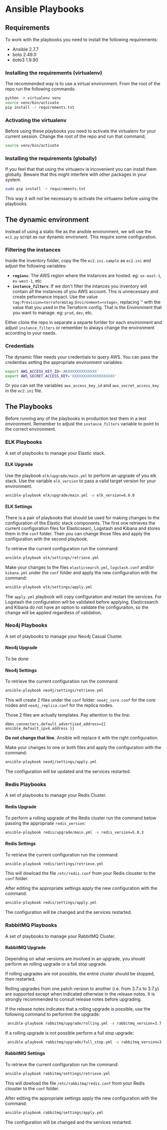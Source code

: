# Ansible Playbooks

## Requirements

To work with the playbooks you need to install the following requirements:
- Ansible 2.7.7
- boto 2.49.0
- boto3 1.9.90

### Installing the requirements (virtualenv)

The recommended way is to use a virtual environment. From the root of the repo run the following commands:

```bash
python -m virtualenv venv
source venv/bin/activate
pip install -r requirements.txt
```

### Activating the virtualenv

Before using these playbooks you need to activate the virtualenv for your current session. Change the root of the repo and run that command;

```bash
source venv/bin/activate
```

### Installing the requirements (globally)

If you feel that that using the virtuaenv is incovenient you can install them globally. Beware that this might interfere with other packages in your system.

```bash
sudo pip install -r requirements.txt
```

This way it will not be necessary to activate the virtuaenv before using the playbooks.

## The dynamic environment

Instead of using a static file as the ansible environment, we will use the `ec2.py` script as our dynamic environent. This require some configuration.

### Filtering the instances

Inside the inventory folder, copy the file `ec2.ini.sample` as `ec2.ini` and adjust the following variables:

- **`regions`**: The AWS region where the instances are hosted. eg: `us-east-1`, `eu-west-1`, etc
- **`instance_filters`**: If we don't filter the intances you inventory will contain all the instances of you AWS account. This is unnecessary and create peformance impact. Use the value `tag:Provision=terraform&tag:Environment=<stage>`, replacing '<stage>' with the value that you used in the Terraform config. That is the Environment that you want to manage. eg: `prod`, `dev`, etc.

Either clone the repo in separate a separte forlder for each environment and adjust `instance_filters` or remember to always change the environment according to your needs.

### Credentials

The dynamic filter needs your credentials to query AWS. You can pass the credentias setting the appropriate environment variables:

```bash
export AWS_ACCESS_KEY_ID='AKXXXXXXXXXXXXX'
export AWS_SECRET_ACCESS_KEY='XXXXXXXXXXXXXXXXXXX'
```

Or you can set the variables `aws_access_key_id` and `aws_secret_access_key` in the `ec2.ini` file.

## The Playbooks

Before running any of the playbooks in production test them in a test environment. Remember to adjust the `instance_filters` variable to point to the correct environment.

### ELK Playbooks

A set of playbooks to manage your Elastic stack.

#### ELK Upgrade

Use the playbook `elk/upgrade/main.yml` to perform an upgrade of you elk stack. Use the variable `elk_version` to pass a valid target version for your environment.

```bash
ansible-playbook elk/upgrade/main.yml -e elk_version=6.6.0
```

#### ELK Settings

There is a pair of playbooks that should be used for making changes to the configuration of the Elastic stack components. The first one retrieves the current configuration files for Elasticsearc, Logstash and Kibana and stores them in the `conf` folder. Then you can change those files and apply the configuration with the second playbook.

To retrieve the current configuration run the command:

```bash
ansible-playbook elk/settings/retrieve.yml
```

Make your changes to the files `elasticsearch.yml`, `logstash.conf` and/or `kibana.yml` under the `conf` folder and apply the new configuration with the command:

```bash
ansible-playbook elk/settings/apply.yml
```

The `apply.yml` playbook will copy configuration and restart the services. For Logstash the configuration will be validated before applying. Elasticsearch and Kibana do not have an option to validate the configuraiton, so the change will be applied regardless of validation.

### Neo4j Playbooks

A set of playbooks to manage your Neo4j Casual Cluster.

#### Neo4j Upgrade

To be done

#### Neo4j Settings

To retrieve the current configuration run the command:

```bash
ansible-playbook neo4j/settings/retrieve.yml
```

This will create 2 files under the `conf` folder: `neo4j_core.conf` for the core nodes and `neo4j_replica.conf` for the replica nodes.

Those 2 files are actually templates. Pay attention to the line:

```
dbms.connectors.default_advertised_address={{ ansible_default_ipv4.address }}
```

**Do not change that line.** Ansible will replace it with the right configuration.

Make your changes to one or both files and apply the configuration with the command:

```bash
ansible-playbook neo4j/settings/apply.yml
```

The configuration will be updated and the services restarted.

### Redis Playbooks

A set of playbooks to manage your Redis Cluster.

#### Redis Upgrade

To perform a rolling upgrade of the Redis cluster run the command below passing the appropriate `redis_version`:

```bash
ansible-playbook redis/upgrade/main.yml -e redis_version=5.0.3
```

#### Redis Settings

To retrieve the current configuration run the command:

```bash
ansible-playbook redis/settings/retrieve.yml
```

This will dowload the file `/etc/redis.conf` from your Redis clouster to the `conf` folder.

After editing the appropriate settings apply the new configuration with the command:

```bash
ansible-playbook redis/settings/apply.yml
```

The configuration will be changed and the services restarted.

### RabbitMQ Playbooks

A set of playbooks to manage your RabbitMQ Cluster.

#### RabbitMQ Upgrade

Depending on what versions are involved in an upgrade, you should perform an rolling upgrade or a full stop upgrade.

If rolling upgrades are not possible, the entire cluster should be stopped, then restarted. 

Rolling upgrades from one patch version to another (i.e. from 3.7.x to 3.7.y) are supported except when indicated otherwise in the release notes. It is strongly recommended to consult release notes before upgrading.

If the release notes indicates that a rolling upgrade is possible, use the following command to performm the upgrade:

```bash
 ansible-playbook rabbitmq/upgrade/rolling.yml -e rabbitmq_version=3.7.12
```

If a rolling upgrade is not possible perform a full stop upgrade: 

```bash
 ansible-playbook rabbitmq/upgrade/full_stop.yml -e rabbitmq_version=3.7.12
```

#### RabbitMQ Settings

To retrieve the current configuration run the command:

```bash
ansible-playbook rabbitmq/settings/retrieve.yml
```

This will dowload the file `/etc/rabbitmq/redis.conf` from your Redis clouster to the `conf` folder.

After editing the appropriate settings apply the new configuration with the command:

```bash
ansible-playbook rabbitmq/settings/apply.yml
```

The configuration will be changed and the services restarted.